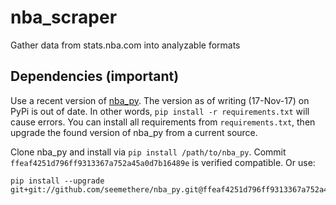 # nba_scraper
Gather data from stats.nba.com into analyzable formats

## Dependencies (important)
Use a recent version of [nba_py](https://github.com/seemethere/nba_py). The version as of writing (17-Nov-17) on PyPi is out of date. In other words, `pip install -r requirements.txt` will cause errors. You can install all requirements from `requirements.txt`, then upgrade the found version of nba_py from a current source.

Clone nba_py and install via `pip install /path/to/nba_py`. Commit `ffeaf4251d796ff9313367a752a45a0d7b16489e` is verified compatible. Or use:
```
pip install --upgrade git+git://github.com/seemethere/nba_py.git@ffeaf4251d796ff9313367a752a45a0d7b16489e
```
